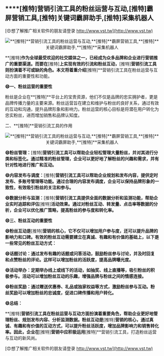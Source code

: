 ## ****[推特]**营销引流工具的粉丝运营与互动,**[推特]**霸屏营销工具,**[推特]**关键词霸屏助手,**[推特]**采集机器人**

[😍想了解推广相关软件的朋友请登录 http://www.vst.tw](http://www.vst.tw)

 <center><img src="https://vst.tw/MP4/tuiguang/png/2.png" alt="**[推特]**营销引流工具的粉丝运营与互动,**[推特]**霸屏营销工具,**[推特]**关键词霸屏助手,**[推特]**采集机器人"></center>

**[推特]**作为全球最受欢迎的社交媒体之一，已经成为众多品牌和企业进行营销推广的重要渠道。而要在**[推特]**上实现有效的引流和粉丝互动，**[推特]**营销引流工具则扮演着不可或缺的角色。本文将着重介绍**[推特]**营销引流工具在粉丝运营与互动方面的重要性和功能。

**😄一、粉丝运营的重要性**

粉丝是企业在**[推特]**平台上的宝贵资源，他们不仅是品牌的忠实拥护者，更是品牌传播力量的主要来源。粉丝运营旨在建立和维护与粉丝的良好关系，通过有效的互动和沟通，提升品牌形象和影响力。粉丝运营的核心目标是将潜在用户转化为忠实粉丝，进而增加销售和品牌认知度。

二、**[推特]**营销引流工具的作用

 <center><img src="https://vst.tw/MP4/tuiguang/png/7.png" alt="**[推特]**营销引流工具的粉丝运营与互动,**[推特]**霸屏营销工具,**[推特]**关键词霸屏助手,**[推特]**采集机器人"></center>

**😄粉丝管理：**[推特]**营销引流工具可以帮助企业轻松管理大量粉丝，并对其进行分类和标签化。通过精准的粉丝管理，企业可以更好地了解粉丝的兴趣和需求，并有针对性地进行推广和互动。**

**😄内容发布与调度：**[推特]**营销引流工具可以帮助企业规划和发布内容，提供定时发布、多账号管理等功能。通过合理的内容发布调度，企业可以保持品牌形象的一致性，有效吸引粉丝的关注和参与。**

**😄数据分析与监测：**[推特]**营销引流工具提供全面的数据分析和监测功能，帮助企业实时追踪和评估**[推特]**活动效果。通过对粉丝互动、转发量、点击率等数据的分析，企业可以优化推广策略，提高粉丝的参与度和转化率。**

**😄三、粉丝互动的重要性**

**😄粉丝互动是**[推特]**营销的核心，它不仅可以增加用户参与度，还可以提升品牌的影响力和口碑。有效的粉丝互动需要建立在真诚、有趣和有价值的基础上，以下是一些常见的粉丝互动方式：**

**😄话题讨论：通过发布有趣的话题或问答活动，鼓励粉丝参与讨论，并及时回复和点赞粉丝的评论。这样可以增加粉丝的活跃度，提高品牌曝光度。**

**😄活动举办：定期举办线上或线下的活动，如抽奖、线上直播等，吸引粉丝的积极参与。活动可以增加粉丝互动的乐趣，增强品牌与粉丝之间的情感连接。**

**😄粉丝奖励：通过赠送优惠券、礼品或独家权益等方式，激励粉丝参与互动。粉丝奖励可以增加粉丝的忠诚度，促进口碑传播和用户转化。**

**😄总结：**

**[推特]**营销引流工具在粉丝运营与互动方面扮演着重要角色，帮助企业更好地管理粉丝、规划发布内容、分析监测数据。粉丝互动是**[推特]**营销的核心，通过真诚、有趣和有价值的互动方式，可以提升粉丝活跃度，增加品牌影响力和销售转化率。因此，企业在**[推特]**营销中应积极运用**[推特]**营销引流工具，打造粉丝运营与互动的新风尚。

[😍想了解推广相关软件的朋友请登录 http://www.vst.tw](http://www.vst.tw)



